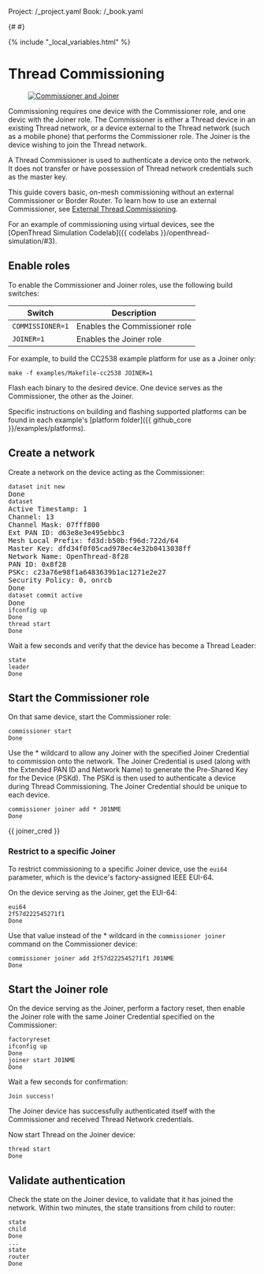Project: /_project.yaml
Book: /_book.yaml

{# <!--* freshness: { owner: 'jbumgardner' reviewed: '2020-08-01' } *--> #}

{% include "_local_variables.html" %}

# Thread Commissioning

<figure class="attempt-right">
<a href="../images/ot-primer-joiner_2x.png"><img src="../images/ot-primer-joiner.png" srcset="../images/ot-primer-joiner.png 1x, ../images/ot-primer-joiner_2x.png 2x" border="0" alt="Commissioner and Joiner" /></a>
</figure>

Commissioning requires one device with the Commissioner role, and one devic
with the Joiner role. The Commissioner is either a Thread device in an
existing Thread network, or a device external to the Thread network (such as a
mobile phone) that performs the Commissioner role. The Joiner is the device
wishing to join the Thread network.

A Thread Commissioner is used to authenticate a device onto the network. It does
not transfer or have possession of Thread network credentials such as the master
key.

This guide covers basic, on-mesh commissioning without an external Commissioner
or Border Router. To learn how to use an external Commissioner, see [External
Thread Commissioning](/guides/border-router/external-commissioning).

For an example of commissioning using virtual devices, see the
[OpenThread Simulation Codelab]({{ codelabs }}/openthread-simulation/#3).

<h2 class="numbered">Enable roles</h2>

To enable the Commissioner and Joiner roles, use the following build switches:

Switch | Description
---- | ----
`COMMISSIONER=1` | Enables the Commissioner role
`JOINER=1` | Enables the Joiner role

For example, to build the CC2538 example platform for use as a Joiner only:

<pre class="devsite-click-to-copy"><code class="devsite-terminal">make -f examples/Makefile-cc2538 JOINER=1</code></pre>

Flash each binary to the desired device. One device serves as the Commissioner,
the other as the Joiner.

Specific instructions on building and flashing supported platforms can be found
in each example's [platform folder]({{ github_core }}/examples/platforms).

<h2 class="numbered">Create a network</h2>

Create a network on the device acting as the Commissioner:

<pre class="devsite-click-to-copy"><code class="devsite-terminal" data-terminal-prefix="&gt; ">dataset init new</code>
Done
<code class="devsite-terminal" data-terminal-prefix="&gt; ">dataset</code>
Active Timestamp: 1
Channel: 13
Channel Mask: 07fff800
Ext PAN ID: d63e8e3e495ebbc3
Mesh Local Prefix: fd3d:b50b:f96d:722d/64
Master Key: dfd34f0f05cad978ec4e32b0413038ff
Network Name: OpenThread-8f28
PAN ID: 0x8f28
PSKc: c23a76e98f1a6483639b1ac1271e2e27
Security Policy: 0, onrcb
Done
<code class="devsite-terminal" data-terminal-prefix="&gt; ">dataset commit active</code>
Done
<code class="devsite-terminal" data-terminal-prefix="&gt; ">ifconfig up
Done</code>
<code class="devsite-terminal" data-terminal-prefix="&gt; ">thread start
Done</code></pre>

Wait a few seconds and verify that the device has become a Thread Leader:

<pre class="devsite-click-to-copy"><code class="devsite-terminal" data-terminal-prefix="&gt; ">state
leader
Done</code></pre>

<h2 class="numbered">Start the Commissioner role</h2>

On that same device, start the Commissioner role:

<pre class="devsite-click-to-copy"><code class="devsite-terminal" data-terminal-prefix="&gt; ">commissioner start
Done</code></pre>

Use the * wildcard to allow any Joiner with the specified Joiner Credential to
commission onto the network. The Joiner Credential is used (along with the
Extended PAN ID and Network Name) to generate the Pre-Shared Key for the Device
(PSKd). The PSKd is then used to authenticate a device during Thread
Commissioning. The Joiner Credential should be unique to each device.

<pre class="devsite-click-to-copy"><code class="devsite-terminal" data-terminal-prefix="&gt; ">commissioner joiner add * J01NME
Done</code></pre>

{{ joiner_cred }}

### Restrict to a specific Joiner

To restrict commissioning to a specific Joiner device, use the `eui64`
parameter, which is the device's factory-assigned IEEE EUI-64.

On the device serving as the Joiner, get the EUI-64:

<pre class="devsite-click-to-copy"><code class="devsite-terminal" data-terminal-prefix="&gt; ">eui64
2f57d222545271f1
Done</code></pre>

Use that value instead of the * wildcard in the `commissioner joiner` command on
the Commissioner device:

<pre class="devsite-click-to-copy"><code class="devsite-terminal" data-terminal-prefix="&gt; ">commissioner joiner add 2f57d222545271f1 J01NME
Done</code></pre>

<h2 class="numbered">Start the Joiner role</h2>

On the device serving as the Joiner, perform a factory reset, then enable the
Joiner role with the same Joiner Credential specified on the Commissioner:

<pre class="devsite-click-to-copy"><code class="devsite-terminal" data-terminal-prefix="&gt; ">factoryreset</code>
<code class="devsite-terminal" data-terminal-prefix="&gt; ">ifconfig up
Done</code>
<code class="devsite-terminal" data-terminal-prefix="&gt; ">joiner start J01NME
Done</code></pre>
Wait a few seconds for confirmation:

<pre class="devsite-click-to-copy"><code class="devsite-terminal" data-terminal-prefix="&gt; ">Join success!</code></pre>
</pre>

The Joiner device has successfully authenticated itself with the Commissioner
and received Thread Network credentials.

Now start Thread on the Joiner device:

<pre class="devsite-click-to-copy"><code class="devsite-terminal" data-terminal-prefix="&gt; ">thread start
Done</code></pre>
</pre>

<h2 class="numbered">Validate authentication</h2>

Check the state on the Joiner device, to validate that it has joined the
network. Within two minutes, the state transitions from child to router:

<pre class="devsite-click-to-copy"><code class="devsite-terminal" data-terminal-prefix="&gt; ">state
child
Done
...</code>
<code class="devsite-terminal" data-terminal-prefix="&gt; ">state
router
Done</code></pre>

